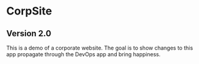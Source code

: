 # CorpSite

## Version 2.0

This is a demo of a corporate website.  The goal is to show changes to this app propagate through the DevOps app and bring happiness.

